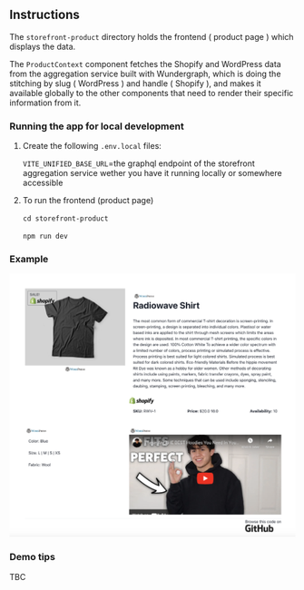 ## Instructions

The `storefront-product` directory holds the frontend ( product page ) which displays the data.

The `ProductContext` component fetches the Shopify and WordPress data from the aggregation service built with Wundergraph, which is doing the stitching by slug ( WordPress ) and handle ( Shopify ), and makes it available globally to the other components that need to render their specific information from it.

### Running the app for local development

1. Create the following `.env.local` files:

   `VITE_UNIFIED_BASE_URL`=the graphql endpoint of the storefront aggregation service wether you have it running locally or somewhere accessible

2. To run the frontend (product page)

   `cd storefront-product`

   `npm run dev`

### Example

![Example Screenshot](https://github.com/RossoMaguire/aggservice-product-poc/blob/5e5f2010ad65ded4d8df4e4c0dd7ce24135d4e93/storefront-product/example.png)

### Demo tips

TBC
